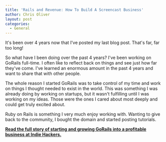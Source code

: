```yaml
---
title: 'Rails and Revenue: How To Build A Screencast Business'
author: Chris Oliver
layout: post
categories:
  - General
---
```


It's been over 4 years now that I've posted my last blog post. That's
far, far too long!

So what have I been doing over the past 4 years? I've been working on
GoRails full-time.  I often like to reflect back on things and see just
how far they've come. I've learned an enormous amount in the past 4
years and want to share that with other people.

The whole reason I started GoRails was to take control of my time and
work on things I thought needed to exist in the world. This was
something I was already doing by working on startups, but it wasn't
fulfilling until I was working on my ideas. Those were the ones I cared
about most deeply and could get truly excited about.

Ruby on Rails is something I very much enjoy working with. Wanting to
give back to the community, I bought the domain and started posting
tutorials.

<a href="https://www.indiehackers.com/interview/8999c7ac7f"
target="blank"><strong>Read the full story of starting and growing GoRails into
a profitable business at Indie Hackers.</strong></a>
